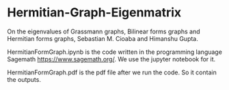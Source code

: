 # Hermitian-Graph-Eigenmatrix
On the eigenvalues of Grassmann graphs, Bilinear forms graphs and Hermitian forms graphs, Sebastian M. Cioaba and Himanshu Gupta.

HermitianFormGraph.ipynb is the code written in the programming language Sagemath https://www.sagemath.org/. We use the jupyter notebook for it.

HermitianFormGraph.pdf is the pdf file after we run the code. So it contain the outputs. 
